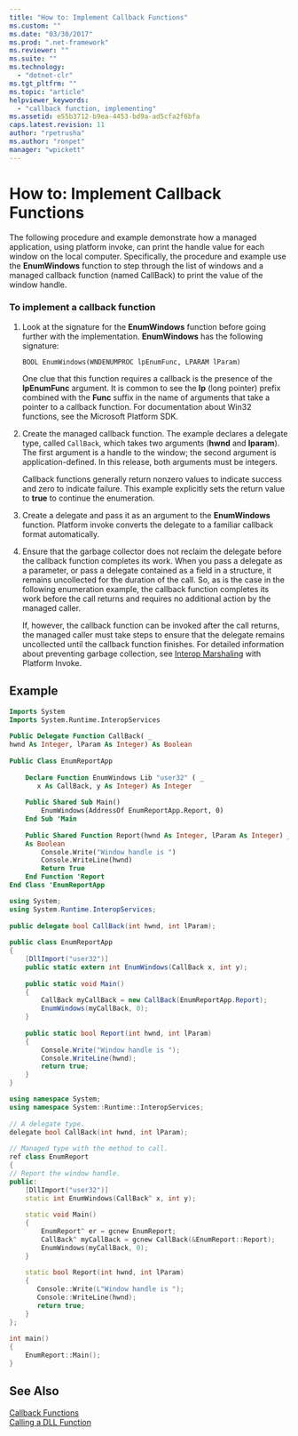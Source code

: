 ```yaml
---
title: "How to: Implement Callback Functions"
ms.custom: ""
ms.date: "03/30/2017"
ms.prod: ".net-framework"
ms.reviewer: ""
ms.suite: ""
ms.technology: 
  - "dotnet-clr"
ms.tgt_pltfrm: ""
ms.topic: "article"
helpviewer_keywords: 
  - "callback function, implementing"
ms.assetid: e55b3712-b9ea-4453-bd9a-ad5cfa2f6bfa
caps.latest.revision: 11
author: "rpetrusha"
ms.author: "ronpet"
manager: "wpickett"
---
```

# How to: Implement Callback Functions
The following procedure and example demonstrate how a managed application, using platform invoke, can print the handle value for each window on the local computer. Specifically, the procedure and example use the **EnumWindows** function to step through the list of windows and a managed callback function (named CallBack) to print the value of the window handle.  
  
### To implement a callback function  
  
1.  Look at the signature for the **EnumWindows** function before going further with the implementation. **EnumWindows** has the following signature:  
  
    ```  
    BOOL EnumWindows(WNDENUMPROC lpEnumFunc, LPARAM lParam)  
    ```  
  
     One clue that this function requires a callback is the presence of the **lpEnumFunc** argument. It is common to see the **lp** (long pointer) prefix combined with the **Func** suffix in the name of arguments that take a pointer to a callback function. For documentation about Win32 functions, see the Microsoft Platform SDK.  
  
2.  Create the managed callback function. The example declares a delegate type, called `CallBack`, which takes two arguments (**hwnd** and **lparam**). The first argument is a handle to the window; the second argument is application-defined. In this release, both arguments must be integers.  
  
     Callback functions generally return nonzero values to indicate success and zero to indicate failure. This example explicitly sets the return value to **true** to continue the enumeration.  
  
3.  Create a delegate and pass it as an argument to the **EnumWindows** function. Platform invoke converts the delegate to a familiar callback format automatically.  
  
4.  Ensure that the garbage collector does not reclaim the delegate before the callback function completes its work. When you pass a delegate as a parameter, or pass a delegate contained as a field in a structure, it remains uncollected for the duration of the call. So, as is the case in the following enumeration example, the callback function completes its work before the call returns and requires no additional action by the managed caller.  
  
     If, however, the callback function can be invoked after the call returns, the managed caller must take steps to ensure that the delegate remains uncollected until the callback function finishes. For detailed information about preventing garbage collection, see [Interop Marshaling](../../../docs/framework/interop/interop-marshaling.md) with Platform Invoke.  
  
## Example  
  
```vb  
Imports System  
Imports System.Runtime.InteropServices  
  
Public Delegate Function CallBack( _  
hwnd As Integer, lParam As Integer) As Boolean  
  
Public Class EnumReportApp  
  
    Declare Function EnumWindows Lib "user32" ( _  
       x As CallBack, y As Integer) As Integer  
  
    Public Shared Sub Main()  
        EnumWindows(AddressOf EnumReportApp.Report, 0)  
    End Sub 'Main  
  
    Public Shared Function Report(hwnd As Integer, lParam As Integer) _  
    As Boolean  
        Console.Write("Window handle is ")  
        Console.WriteLine(hwnd)  
        Return True  
    End Function 'Report  
End Class 'EnumReportApp  
```  
  
```csharp  
using System;  
using System.Runtime.InteropServices;  
  
public delegate bool CallBack(int hwnd, int lParam);  
  
public class EnumReportApp  
{  
    [DllImport("user32")]  
    public static extern int EnumWindows(CallBack x, int y);   
  
    public static void Main()   
    {  
        CallBack myCallBack = new CallBack(EnumReportApp.Report);  
        EnumWindows(myCallBack, 0);  
    }  
  
    public static bool Report(int hwnd, int lParam)  
    {   
        Console.Write("Window handle is ");  
        Console.WriteLine(hwnd);  
        return true;  
    }  
}  
```  
  
```cpp  
using namespace System;  
using namespace System::Runtime::InteropServices;  
  
// A delegate type.  
delegate bool CallBack(int hwnd, int lParam);  
  
// Managed type with the method to call.  
ref class EnumReport  
{  
// Report the window handle.  
public:  
    [DllImport("user32")]  
    static int EnumWindows(CallBack^ x, int y);  
  
    static void Main()  
    {  
        EnumReport^ er = gcnew EnumReport;  
        CallBack^ myCallBack = gcnew CallBack(&EnumReport::Report);  
        EnumWindows(myCallBack, 0);  
    }  
  
    static bool Report(int hwnd, int lParam)  
    {  
       Console::Write(L"Window handle is ");  
       Console::WriteLine(hwnd);  
       return true;  
    }  
};  
  
int main()  
{  
    EnumReport::Main();  
}  
```  
  
## See Also  
 [Callback Functions](../../../docs/framework/interop/callback-functions.md)   
 [Calling a DLL Function](../../../docs/framework/interop/calling-a-dll-function.md)
